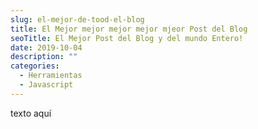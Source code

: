 ```yaml
---
slug: el-mejor-de-tood-el-blog
title: El Mejor mejor mejor mejor mjeor Post del Blog
seoTitle: El Mejor Post del Blog y del mundo Entero!
date: 2019-10-04
description: ""
categories:
  - Herramientas
  - Javascript
---
```


texto aquí
